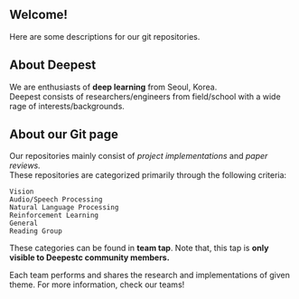 ## Welcome!
Here are some descriptions for our git repositories. 

## About Deepest 
We are enthusiasts of **deep learning** from Seoul, Korea.  
Deepest consists of researchers/engineers from field/school with a wide rage of interests/backgrounds.

## About our Git page
Our repositories mainly consist of *project implementations* and *paper reviews.*  
These repositories are categorized primarily through the following criteria:  
```
Vision  
Audio/Speech Processing  
Natural Language Processing  
Reinforcement Learning  
General  
Reading Group
```

These categories can be found in **team tap**. Note that, this tap is **only visible to Deepestc community members.**

Each team performs and shares the research and implementations of given theme. For more information, check our teams!
